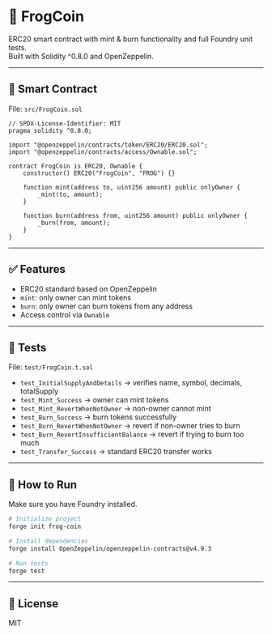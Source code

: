 # 🐸 FrogCoin

ERC20 smart contract with mint & burn functionality and full Foundry unit tests.  
Built with Solidity ^0.8.0 and OpenZeppelin.

---

## 📄 Smart Contract

File: `src/FrogCoin.sol`

```solidity
// SPDX-License-Identifier: MIT
pragma solidity ^0.8.0;

import "@openzeppelin/contracts/token/ERC20/ERC20.sol";
import "@openzeppelin/contracts/access/Ownable.sol";

contract FrogCoin is ERC20, Ownable {
    constructor() ERC20("FrogCoin", "FROG") {}

    function mint(address to, uint256 amount) public onlyOwner {
        _mint(to, amount);
    }

    function burn(address from, uint256 amount) public onlyOwner {
        _burn(from, amount);
    }
}
```

---

## ✅ Features
- ERC20 standard based on OpenZeppelin
- `mint`: only owner can mint tokens
- `burn`: only owner can burn tokens from any address
- Access control via `Ownable`

---

## 🧪 Tests

File: `test/FrogCoin.t.sol`

- `test_InitialSupplyAndDetails` → verifies name, symbol, decimals, totalSupply
- `test_Mint_Success` → owner can mint tokens
- `test_Mint_RevertWhenNotOwner` → non-owner cannot mint
- `test_Burn_Success` → burn tokens successfully
- `test_Burn_RevertWhenNotOwner` → revert if non-owner tries to burn
- `test_Burn_RevertInsufficientBalance` → revert if trying to burn too much
- `test_Transfer_Success` → standard ERC20 transfer works

---

## 🚀 How to Run

Make sure you have Foundry installed.

```bash
# Initialize project
forge init frog-coin

# Install dependencies
forge install OpenZeppelin/openzeppelin-contracts@v4.9.3

# Run tests
forge test
```

---

## 📜 License

MIT
